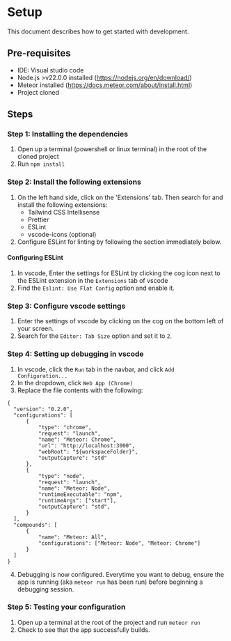 # Setup
This document describes how to get started with development.

## Pre-requisites
* IDE: Visual studio code
* Node.js >v22.0.0 installed (https://nodejs.org/en/download/)
* Meteor installed (https://docs.meteor.com/about/install.html)
* Project cloned

## Steps
### Step 1: Installing the dependencies
1. Open up a terminal (powershell or linux terminal) in the root of the cloned project
2. Run `npm install`

### Step 2: Install the following extensions
1. On the left hand side, click on the 'Extensions' tab. Then search for and install the
   following extensions:
    * Tailwind CSS Intellisense
    * Prettier
    * ESLint
    * vscode-icons (optional)
2. Configure ESLint for linting by following the section immediately below.

#### Configuring ESLint
1. In vscode, Enter the settings for ESLint by clicking the cog icon next to the ESLint extension 
in the `Extensions` tab of vscode
2. Find the `Eslint: Use Flat Config` option and enable it.

### Step 3: Configure vscode settings
1. Enter the settings of vscode by clicking on the cog on the bottom left of your screen.
2. Search for the `Editor: Tab Size` option and set it to `2`.

### Step 4: Setting up debugging in vscode
1. In vscode, click the `Run` tab in the navbar, and click `Add Configuration...`
2. In the dropdown, click `Web App (Chrome)`
3. Replace the file contents with the following:
```
{
  "version": "0.2.0",
  "configurations": [
      {
          "type": "chrome",
          "request": "launch",
          "name": "Meteor: Chrome",
          "url": "http://localhost:3000",
          "webRoot": "${workspaceFolder}",
          "outputCapture": "std"
      },
      {
          "type": "node",
          "request": "launch",
          "name": "Meteor: Node",
          "runtimeExecutable": "npm",
          "runtimeArgs": ["start"],
          "outputCapture": "std",
      }
  ],
  "compounds": [
      {
          "name": "Meteor: All",
          "configurations": ["Meteor: Node", "Meteor: Chrome"]
      }
  ]
}
```
4. Debugging is now configured. Everytime you want to debug, ensure the app is running 
(aka `meteor run` has been run) before beginning a debugging session.

### Step 5: Testing your configuration
1. Open up a terminal at the root of the project and run `meteor run`
2. Check to see that the app successfully builds.
